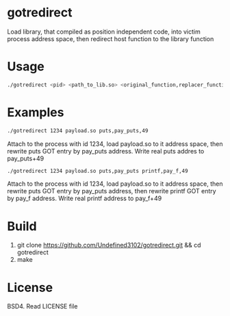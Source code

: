 # gotredirect
Load library, that compiled as position independent code, into victim process address space, then redirect host function to the library function
# Usage
```bash
./gotredirect <pid> <path_to_lib.so> <original_function,replacer_function,[patch_offset]>
```
# Examples
```bash
./gotredirect 1234 payload.so puts,pay_puts,49
```
Attach to the process with id 1234, load payload.so to it address space, then rewrite puts GOT entry by pay_puts address. Write real puts addres to pay_puts+49

```bash
./gotredirect 1234 payload.so puts,pay_puts printf,pay_f,49
```
Attach to the process with id 1234, load payload.so to it address space, then rewrite puts GOT entry by pay_puts address, then rewrite printf GOT entry by pay_f address. Write real printf address to pay_f+49
# Build
1. git clone https://github.com/Undefined3102/gotredirect.git && cd gotredirect
2. make

# License
BSD4. Read LICENSE file
